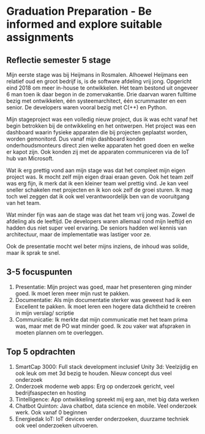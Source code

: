 # Graduation Preparation - Be informed and explore suitable assignments

## Reflectie semester 5 stage

Mijn eerste stage was bij Heijmans in Rosmalen. Alhoewel Heijmans een relatief oud en groot bedrijf is, is de software afdeling vrij jong. Opgericht eind 2018 om meer in-house te ontwikkelen. Het team bestond uit ongeveer 6 man toen ik daar begon in de zomervakantie. Drie daarvan waren fulltime bezig met ontwikkelen, één systeemarchitect, één scrummaster en een senior. De developers waren vooral bezig met C(++) en Python.

Mijn stageproject was een volledig nieuw project, dus ik was echt vanaf het begin betrokken bij de ontwikkeling en het ontwerpen. Het project was een dashboard waarin fysieke apparaten die bij projecten geplaatst worden, worden gemonitord. Dus vanaf mijn dashboard konden onderhoudsmonteurs direct zien welke apparaten het goed doen en welke er kapot zijn. Ook konden zij met de apparaten communiceren via de IoT hub van Microsoft.

Wat ik erg prettig vond aan mijn stage was dat het compleet mijn eigen project was. Ik mocht zelf mijn eigen draai eraan geven. Ook het team zelf was erg fijn, ik merk dat ik een kleiner team wel prettig vind. Je kan veel sneller schakelen met projecten en ik kon ook zelf de groei sturen. Ik mag toch wel zeggen dat ik ook wel verantwoordelijk ben van de vooruitgang van het team.

Wat minder fijn was aan de stage was dat het team vrij jong was. Zowel de afdeling als de leeftijd. De developers waren allemaal rond mijn leeftijd en hadden dus niet super veel ervaring. De seniors hadden wel kennis van architectuur, maar de implementatie was lastiger voor ze.

Ook de presentatie mocht wel beter mijns inziens, de inhoud was solide, maar ik sprak te snel.

## 3-5 focuspunten

1. Presentatie: Mijn project was goed, maar het presenteren ging minder goed. Ik moet leren meer mijn rust te pakken.
2. Documentatie: Als mijn documentatie sterker was geweest had ik een Excellent te pakken. Ik moet leren een hogere data dichtheid te creëren in mijn verslag/ scriptie
3. Communicatie: Ik merkte dat mijn communicatie met het team prima was, maar met de PO wat minder goed. Ik zou vaker wat afspraken in moeten plannen om te overleggen.

## Top 5 opdrachten

1. SmartCap 3000: Full stack development inclusief Unity 3d: Veelzijdig en ook leuk om met 3d bezig te houden. Nieuw concept dus veel onderzoek
2. Onderzoek moderne web apps: Erg op onderzoek gericht, veel bedrijfsaspecten en hosting
3. Tintelligence: App ontwikkeling spreekt mij erg aan, met big data werken
4. Chatbot Quinton: Java chatbot, data science en mobile. Veel onderzoek werk. Ook vanaf 0 beginnen
5. Energiedak IoT: IoT devices verder onderzoeken, duurzame techniek ook veel onderzoeken uitvoeren.
